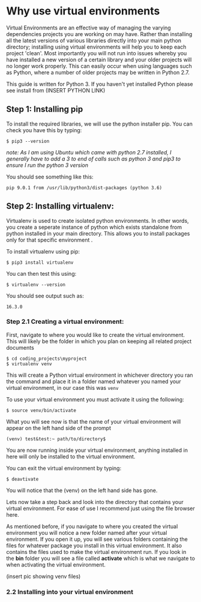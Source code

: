 # Why use virtual environments

Virtual Environments are an effective way of managing the varying dependencies projects you are working on may have. Rather than installing all the latest versions of various libraries directly into your main python directory; installing using virtual environments will help you to keep each project 'clean'. Most importantly you will not run into issues whereby you have installed a new version of a certain library and your older projects will no longer work properly. This can easily occur when using languages such as Python, where a number of older projects may be written in Python 2.7. 

This guide is written  for Python 3. If you haven't yet installed Python please see install from (INSERT PYTHON LINK)

## Step 1: Installing  pip

To install the required libraries, we will use the python installer pip. You can check you have this by typing:

``` $ pip3 --version ```

*note: As I am using Ubuntu which came with python 2.7 installed, I generally have to add a 3 to end of calls such as python 3 and pip3 to ensure I run the python 3 version*

You should see something like this:
``` $pip3 --version
pip 9.0.1 from /usr/lib/python3/dist-packages (python 3.6)
```

## Step 2: Installing virtualenv:

Virtualenv is used to create isolated python environments. In other words, you create a seperate instance of python which exists standalone from python installed in your main directory. This allows you to install packages only for that specific environment .

To install virtualenv using pip:

``` $ pip3 install virtualenv ```

You can then test this using:

``` $ virtualenv --version ```

You should see output such as:

``` 16.3.0 ```

### Step 2.1 Creating a virtual environment:

First, navigate to where you would like to create the virtual environment. This will likely be the folder in which you plan on keeping all related project documents 

``` 
$ cd coding_projects\myproject
$ virtualenv venv
```

This will create a Python virtual environment in whichever directory you ran the command and place it in a folder named whatever you named your virtual environment, in our case this was `venv`

To use your virtual environment you must activate it using the following:

```
$ source venv/bin/activate
```

What you will see now is that the name of your virtual environment will appear on the left hand side of the prompt

```
(venv) test&test:~ path/to/directory$ 
```
You are now running inside your virtual environment, anything installed in here will only be installed to the virtual environment.

You can exit the virtual environment by typing:

```
$ deavtivate
```
You will notice that the (venv) on the left hand side has gone.

Lets now take a step back and look into the directory that contains your virtual environment. For ease of use I recommend just using the file browser here.

As mentioned before, if you navigate to where you created the virtual environment you will notice a new folder named after your virtual environment. If you open it up, you will see various folders containing the files for whatever package you install in this virtual environment. It also contains the files used to make the virtual environment run. If you look in the **bin** folder you will see a file called **activate** which is what we navigate to when activating the virtual environment.

(insert pic showing venv files)

### 2.2 Installing into your virtual environment  



